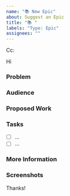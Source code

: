 ```yaml
---
name: "📚️ New Epic"
about: Suggest an Epic
title: "📚️ "
labels: "Type: Epic"
assignees: ""
---
```


<!-- These comments automatically delete -->
<!-- **Tip:** Delete parts that are not relevant -->
<!-- Next to Cc:, @ mention users who should be in the loop -->

Cc:

<!-- add intended user next to **Hi** -->

Hi

### Problem

<!-- A clear and concise description of what the problem is. Ex. I'm always frustrated when [...] -->

### Audience

<!-- The relevant audience for that will use this epic (devops, developers, k8s users etc) -->

### Proposed Work

<!-- A clear and concise description of what you want to happen. -->

### Tasks

<!--Add GitHub tasks-->

- [ ] ...
- [ ] ...

### More Information

<!-- Add any other context here. -->

### Screenshots

<!-- If applicable, add screenshots to help explain your problem. -->

Thanks!
